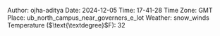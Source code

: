 Author: ojha-aditya
Date: 2024-12-05
Time: 17-41-28
Time Zone: GMT
Place: ub_north_campus_near_governers_e_lot
Weather: snow_winds
Temperature ($\text{\textdegree}$F): 32